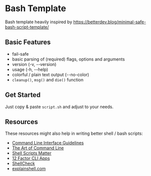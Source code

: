 # Bash Template

Bash template heavily inspired by https://betterdev.blog/minimal-safe-bash-script-template/

## Basic Features

- fail-safe
- basic parsing of (required) flags, options and arguments
- version (-v, --version)
- usage (-h, --help)
- colorful / plain text output (--no-color)
- `cleanup()`, `msg()` and `die()` function

## Get Started

Just copy & paste `script.sh` and adjust to your needs.

## Resources

These resources might also help in writing better shell / bash scripts:

- [Command Line Interface Guidelines](https://clig.dev/)
- [The Art of Command Line](https://github.com/jlevy/the-art-of-command-line)
- [Shell Scripts Matter](https://blog.thibaut-rousseau.com/2017/12/03/shell-scripts-matter.html)
- [12 Factor CLI Apps](https://medium.com/@jdxcode/12-factor-cli-apps-dd3c227a0e46)
- [ShellCheck](https://www.shellcheck.net/)
- [explainshell.com](https://explainshell.com/)
